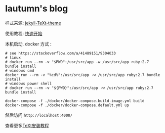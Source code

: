 # lautumn's blog

样式来源: [jekyll-TeXt-theme](https://github.com/kitian616/jekyll-TeXt-theme/)

使用教程: [快速开始](https://tianqi.name/jekyll-TeXt-theme/docs/zh/quick-start)

本机启动, docker 方式 :

```shell
# see https://stackoverflow.com/a/41489151/9304033
# linux 
# docker run --rm -v "$PWD":/usr/src/app -w /usr/src/app ruby:2.7 bundle install
# windows cmd
docker run --rm -v "%cd%":/usr/src/app -w /usr/src/app ruby:2.7 bundle install
# windows power shell 
# docker run --rm -v "${PWD}":/usr/src/app -w /usr/src/app ruby:2.7 bundle install

docker-compose -f ./docker/docker-compose.build-image.yml build
docker-compose -f ./docker/docker-compose.default.yml up
```

然后访问 `http://localhost:4000/`

查看更多[TeXt安装教程](https://blog.lautumn.cn/text/2021/08/19/first-post.html)
